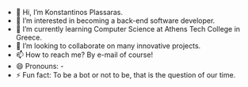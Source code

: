 - 👋 Hi, I’m Konstantinos Plassaras.
- 👀 I’m interested in becoming a back-end software developer.
- 🌱 I’m currently learning Computer Science at Athens Tech College in Greece.
- 💞️ I’m looking to collaborate on many innovative projects.
- 📫 How to reach me? By e-mail of course!
- 😄 Pronouns: -
- ⚡ Fun fact: To be a bot or not to be, that is the question of our time.

<!---
KonstantinosPls/KonstantinosPls is a ✨ special ✨ repository because its `README.md` (this file) appears on your GitHub profile.
You can click the Preview link to take a look at your changes.
--->
